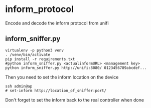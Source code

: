 # inform_protocol
Encode and decode the inform protocol from unifi

## inform_sniffer.py

```
virtualenv -p python3 venv
. /venv/bin/activate
pip install -r requirements.txt
#python inform_sniffer.py <actualinformURL> <management key>
python inform_sniffer.py http://unifi:8080/ 0123456789abcdef...
```

Then you need to set the inform location on the device

```
ssh admin@ap
# set-inform http://location_of_sniffer:port/
```

Don't forget to set the inform back to the real controller when done
